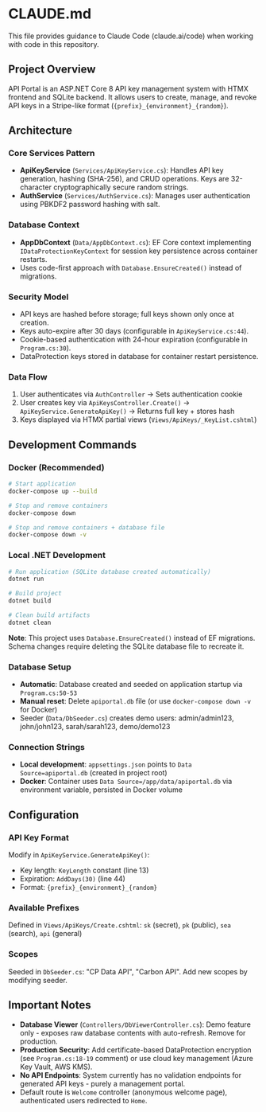 # CLAUDE.md

This file provides guidance to Claude Code (claude.ai/code) when working with code in this repository.

## Project Overview

API Portal is an ASP.NET Core 8 API key management system with HTMX frontend and SQLite backend. It allows users to create, manage, and revoke API keys in a Stripe-like format (`{prefix}_{environment}_{random}`).

## Architecture

### Core Services Pattern
- **ApiKeyService** (`Services/ApiKeyService.cs`): Handles API key generation, hashing (SHA-256), and CRUD operations. Keys are 32-character cryptographically secure random strings.
- **AuthService** (`Services/AuthService.cs`): Manages user authentication using PBKDF2 password hashing with salt.

### Database Context
- **AppDbContext** (`Data/AppDbContext.cs`): EF Core context implementing `IDataProtectionKeyContext` for session key persistence across container restarts.
- Uses code-first approach with `Database.EnsureCreated()` instead of migrations.

### Security Model
- API keys are hashed before storage; full keys shown only once at creation.
- Keys auto-expire after 30 days (configurable in `ApiKeyService.cs:44`).
- Cookie-based authentication with 24-hour expiration (configurable in `Program.cs:30`).
- DataProtection keys stored in database for container restart persistence.

### Data Flow
1. User authenticates via `AuthController` → Sets authentication cookie
2. User creates key via `ApiKeysController.Create()` → `ApiKeyService.GenerateApiKey()` → Returns full key + stores hash
3. Keys displayed via HTMX partial views (`Views/ApiKeys/_KeyList.cshtml`)

## Development Commands

### Docker (Recommended)
```bash
# Start application
docker-compose up --build

# Stop and remove containers
docker-compose down

# Stop and remove containers + database file
docker-compose down -v
```

### Local .NET Development
```bash
# Run application (SQLite database created automatically)
dotnet run

# Build project
dotnet build

# Clean build artifacts
dotnet clean
```

**Note**: This project uses `Database.EnsureCreated()` instead of EF migrations. Schema changes require deleting the SQLite database file to recreate it.

### Database Setup
- **Automatic**: Database created and seeded on application startup via `Program.cs:50-53`
- **Manual reset**: Delete `apiportal.db` file (or use `docker-compose down -v` for Docker)
- Seeder (`Data/DbSeeder.cs`) creates demo users: admin/admin123, john/john123, sarah/sarah123, demo/demo123

### Connection Strings
- **Local development**: `appsettings.json` points to `Data Source=apiportal.db` (created in project root)
- **Docker**: Container uses `Data Source=/app/data/apiportal.db` via environment variable, persisted in Docker volume

## Configuration

### API Key Format
Modify in `ApiKeyService.GenerateApiKey()`:
- Key length: `KeyLength` constant (line 13)
- Expiration: `AddDays(30)` (line 44)
- Format: `{prefix}_{environment}_{random}`

### Available Prefixes
Defined in `Views/ApiKeys/Create.cshtml`: `sk` (secret), `pk` (public), `sea` (search), `api` (general)

### Scopes
Seeded in `DbSeeder.cs`: "CP Data API", "Carbon API". Add new scopes by modifying seeder.

## Important Notes

- **Database Viewer** (`Controllers/DbViewerController.cs`): Demo feature only - exposes raw database contents with auto-refresh. Remove for production.
- **Production Security**: Add certificate-based DataProtection encryption (see `Program.cs:18-19` comment) or use cloud key management (Azure Key Vault, AWS KMS).
- **No API Endpoints**: System currently has no validation endpoints for generated API keys - purely a management portal.
- Default route is `Welcome` controller (anonymous welcome page), authenticated users redirected to `Home`.
